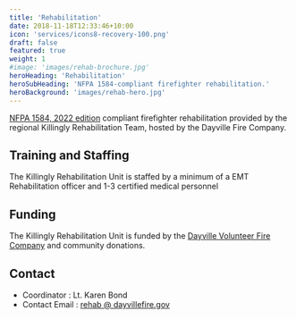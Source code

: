 ```yaml
---
title: 'Rehabilitation'
date: 2018-11-18T12:33:46+10:00
icon: 'services/icons8-recovery-100.png'
draft: false
featured: true
weight: 1
#image: 'images/rehab-brochure.jpg'
heroHeading: 'Rehabilitation'
heroSubHeading: 'NFPA 1584-compliant firefighter rehabilitation.'
heroBackground: 'images/rehab-hero.jpg'
---
```


[NFPA 1584, 2022 edition](https://link.nfpa.org/free-access/publications/1584/2022) compliant firefighter rehabilitation provided by the regional Killingly Rehabilitation Team, hosted by the Dayville Fire Company.

## Training and Staffing

The Killingly Rehabilitation Unit is staffed by a minimum of a EMT Rehabilitation officer and 1-3 certified medical personnel

## Funding

The Killingly Rehabilitation Unit is funded by the [Dayville Volunteer Fire Company](/about/club/) and community donations.

## Contact

* Coordinator : Lt. Karen Bond
* Contact Email : [rehab @ dayvillefire.gov](mailto:rehab@dayvillefire.gov)